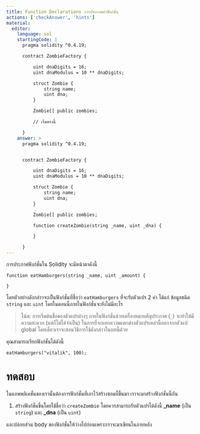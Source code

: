 ```yaml
---
title: Function Declarations การประกาศค่าฟังก์ชั่น
actions: ['checkAnswer', 'hints']
material:
  editor:
    language: sol
    startingCode: |
      pragma solidity ^0.4.19;

      contract ZombieFactory {

          uint dnaDigits = 16;
          uint dnaModulus = 10 ** dnaDigits;

          struct Zombie {
              string name;
              uint dna;
          }

          Zombie[] public zombies;

          // เริ่มตรงนี้

      }
    answer: >
      pragma solidity ^0.4.19;


      contract ZombieFactory {

          uint dnaDigits = 16;
          uint dnaModulus = 10 ** dnaDigits;

          struct Zombie {
              string name;
              uint dna;
          }

          Zombie[] public zombies;

          function createZombie(string _name, uint _dna) {

          }

      }
---
```


การประกาศฟังก์ชั่นใน Solidity จะมีหน้าตาดังนี้

```
function eatHamburgers(string _name, uint _amount) {

}
```

โดยตัวอย่างดังกล่าวจะเป็นฟังก์ชั่นที่ชื่อว่า `eatHamburgers` ที่จะรับตัวแปร 2 ค่า ได้แก่ ข้อมูลชนิด `string` และ `uint` โดยในตอนนี้ภายในฟังก์ชั่นจะยังไม่มีอะไร

> โน้ต: การเริ่มต้นชื่อของตัวแปรต่างๆ ภายในฟังก์ชั่นด้วยเครื่องหมายสัญประกาศ (`_`) จะทำให้มีความสะดวก (แต่ก็ไม่ได้จำเป็น) ในการที่จะแยกความแตกต่างตัวแปรเหล่านี้ออกจากตัวแป global โดยเดี๋ยวเราจะสอนวิธีการใช้ดังกล่าวในบทนี้ด้วย 

คุณสามารถเรียกฟังก์ชั่นได้ดังนี้

```
eatHamburgers("vitalik", 100);
```

# ทดสอบ

ในแอพพลิเคชั่นของเรานั้นต้องการฟังก์ชั่นที่เอาไว้สร้างซอมบี้ขึ้นมา เราจะมาสร้างฟังก์ชั่นนี้กัน

1.	สร้างฟังก์ชั่นขึ้นโดยใช้ชื่อว่า `createZombie`  โดยควรสามารถรับตัวแปรได้ดังนี้ **\_name** (เป็น `string`) และ **\_dna** (เป็น `uint`) 

และปล่อยส่วน body ของฟังก์ชั่นให้ว่างไปก่อนเพราะเราจะมาเขียนในภายหลัง
